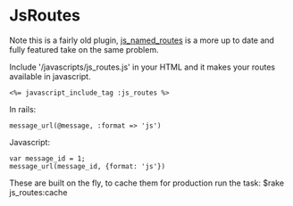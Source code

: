 JsRoutes
========

Note this is a fairly old plugin, [js_named_routes](http://github.com/jsierles/js_named_routes/tree/master) is a more up to date and fully featured take on the same problem.

Include '/javascripts/js_routes.js' in your HTML and it makes your routes available in javascript.

    <%= javascript_include_tag :js_routes %>

In rails:

    message_url(@message, :format => 'js')

Javascript:

    var message_id = 1;
    message_url(message_id, {format: 'js'})

These are built on the fly, to cache them for production run the task:
    $rake js_routes:cache
